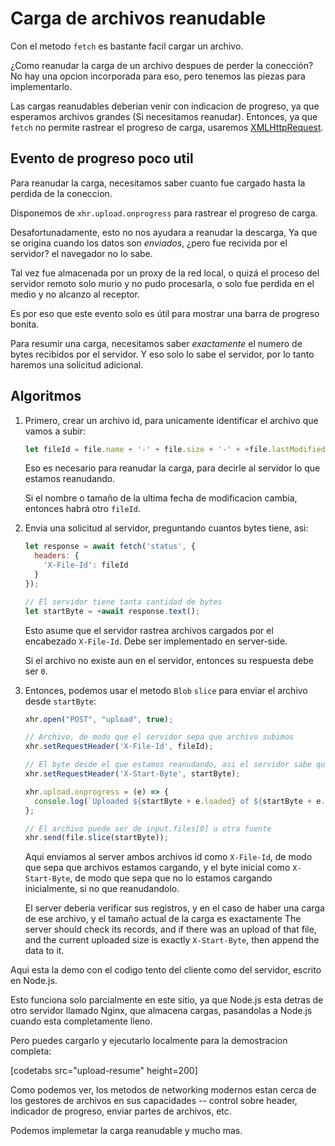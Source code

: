 # Carga de archivos reanudable

Con el metodo `fetch` es bastante facil cargar un archivo.

¿Como reanudar la carga de un archivo despues de perder la conección? No hay una opcion incorporada para eso, pero tenemos las piezas para implementarlo.

Las cargas reanudables deberian venir con indicacion de progreso, ya que esperamos archivos grandes (Si necesitamos reanudar). Entonces, ya que `fetch` no permite rastrear el progreso de carga, usaremos [XMLHttpRequest](info:xmlhttprequest).

## Evento de progreso poco util

Para reanudar la carga, necesitamos saber cuanto fue cargado hasta la perdida de la coneccion.

Disponemos de `xhr.upload.onprogress` para rastrear el progreso de carga.

Desafortunadamente, esto no nos ayudara a reanudar la descarga, Ya que se origina cuando los datos son *enviados*, ¿pero fue recivida por el servidor? el navegador no lo sabe.

Tal vez fue almacenada por un proxy de la red local, o quizá el proceso del servidor remoto solo murio y no pudo procesarla, o solo fue perdida en el medio y no alcanzo al receptor.

Es por eso que este evento solo es útil para mostrar una barra de progreso bonita.

Para resumir una carga, necesitamos saber *exactamente* el numero de bytes recibidos por el servidor. Y eso solo lo sabe el servidor, por lo tanto haremos una solicitud adicional.

## Algoritmos

1. Primero, crear un archivo id, para unicamente identificar el archivo que vamos a subir:
    ```js
    let fileId = file.name + '-' + file.size + '-' + +file.lastModifiedDate;
    ```
    Eso es necesario para reanudar la carga, para decirle al servidor lo que estamos reanudando.

    Si el nombre o tamaño de la ultima fecha de modificacion cambia, entonces habrá otro `fileId`.

2. Envia una solicitud al servidor, preguntando cuantos bytes tiene, asi:
    ```js
    let response = await fetch('status', {
      headers: {
        'X-File-Id': fileId
      }
    });

    // El servidor tiene tanta cantidad de bytes
    let startByte = +await response.text();
    ```

    Esto asume que el servidor rastrea archivos cargados por el encabezado `X-File-Id`. Debe ser implementado en server-side.

    Si el archivo no existe aun en el servidor, entonces su respuesta debe ser `0`.

3. Entonces, podemos usar el metodo `Blob` `slice` para enviar el archivo desde `startByte`:
    ```js
    xhr.open("POST", "upload", true);

    // Archivo, de modo que el servidor sepa que archivo subimos
    xhr.setRequestHeader('X-File-Id', fileId);

    // El byte desde el que estamos reanudando, asi el servidor sabe que estamos reanudando
    xhr.setRequestHeader('X-Start-Byte', startByte);

    xhr.upload.onprogress = (e) => {
      console.log(`Uploaded ${startByte + e.loaded} of ${startByte + e.total}`);
    };

    // El archivo puede ser de input.files[0] u otra fuente
    xhr.send(file.slice(startByte));
    ```

    Aqui enviamos al server ambos archivos id como `X-File-Id`, de modo que sepa que archivos estamos cargando, y el byte inicial como `X-Start-Byte`, de modo que sepa que no lo estamos cargando inicialmente, si no que reanudandolo.

    El server deberia verificar sus registros, y en el caso de haber una carga de ese archivo, y el tamaño actual de la carga es exactamente  The server should check its records, and if there was an upload of that file, and the current uploaded size is exactly `X-Start-Byte`, then append the data to it.


Aqui esta la demo con el codigo tento del cliente como del servidor, escrito en Node.js.

Esto funciona solo parcialmente en este sitio, ya que Node.js esta detras de otro servidor llamado Nginx, que almacena cargas, pasandolas a Node.js cuando esta completamente lleno.

Pero puedes cargarlo y ejecutarlo localmente para la demostracion completa:

[codetabs src="upload-resume" height=200]

Como podemos ver, los metodos de networking modernos estan cerca de los gestores de archivos en sus capacidades -- control sobre header, indicador de progreso, enviar partes de archivos, etc.

Podemos implemetar la carga reanudable y mucho mas.
